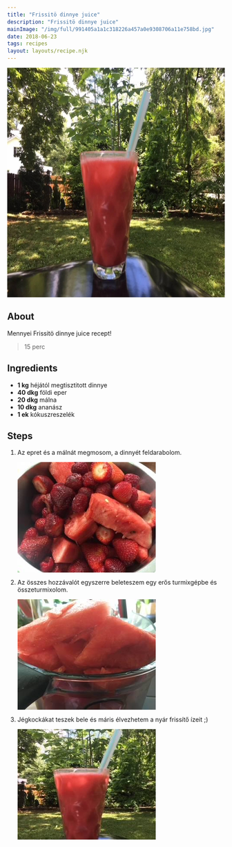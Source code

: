 ```yaml
---
title: "Frissitö dinnye juice"
description: "Frissitö dinnye juice"
mainImage: "/img/full/991405a1a1c318226a457a0e9308706a11e758bd.jpg"
date: 2018-06-23
tags: recipes
layout: layouts/recipe.njk
---
```

                            
<p align="center"><a href="https://cookpad.com/hu/receptek/5216080-frissito-dinnye-juice" rel="Recipe source page"><img width="751" height="532" src="/img/full/991405a1a1c318226a457a0e9308706a11e758bd.jpg"/></a></p>

## About
Mennyei Frissitö dinnye juice recept! 

> 15 perc 

## Ingredients
* **1 kg** héjától megtisztitott dinnye
* **40 dkg** földi eper
* **20 dkg** málna
* **10 dkg** ananász
* **1 ek** kókuszreszelék

## Steps

1. Az epret és a málnát megmosom, a dinnyét feldarabolom.
 
    <p><img width="320" height="256" align="left" src="/img/full/e363a35286a500b8a92bbbd9dfea0ac68f3f2fc4.jpg"/></p><div style="clear: both"/>

2. Az összes hozzávalót egyszerre beleteszem egy erős turmixgépbe és összeturmixolom.
 
    <p><img width="320" height="256" align="left" src="/img/full/c42ff94062302087d9d0e845e7d862df2b6be333.jpg"/></p><div style="clear: both"/>

3. Jégkockákat teszek bele és máris élvezhetem a nyár frissítő ízeit ;)
 
    <p><img width="320" height="256" align="left" src="/img/full/3b657b17bba02ec6954a52dc3b1e4bdbb2fdbea8.jpg"/></p><div style="clear: both"/>

